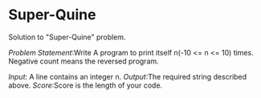 Super-Quine
===========

Solution to "Super-Quine" problem.

*Problem Statement*:Write A program to print itself n(-10 <= n <= 10) times.
Negative count means the reversed program.

*Input*: A line contains an integer n.
*Output*:The required string described above.
*Score*:Score is the length of your code.


